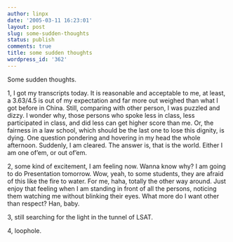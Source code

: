 ```yaml
---
author: linpx
date: '2005-03-11 16:23:01'
layout: post
slug: some-sudden-thoughts
status: publish
comments: true
title: some sudden thoughts
wordpress_id: '362'
---
```


Some sudden thoughts.

1, I got my transcripts today. It is reasonable and acceptable to me, at
least, a 3.63/4.5 is out of my expectation and far more out weighed than what
I got before in China. Still, comparing with other person, I was puzzled and
dizzy. I wonder why, those persons who spoke less in class, less participated
in class, and did less can get higher score than me. Or, the fairness in a law
school, which should be the last one to lose this dignity, is dying. One
question pondering and hovering in my head the whole afternoon. Suddenly, I am
cleared. The answer is, that is the world. Either I am one of’em, or out
of’em.

2, some kind of excitement, I am feeling now. Wanna know why? I am going to do
Presentation tomorrow. Wow, yeah, to some students, they are afraid of this
like the fire to water. For me, haha, totally the other way around. Just enjoy
that feeling when I am standing in front of all the persons, noticing them
watching me without blinking their eyes. What more do I want other than
respect? Han, baby.

3, still searching for the light in the tunnel of LSAT.

4, loophole.

